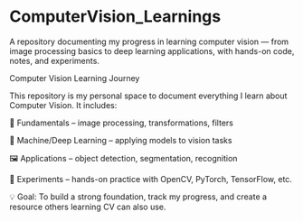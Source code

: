 # ComputerVision_Learnings
A repository documenting my progress in learning computer vision — from image processing basics to deep learning applications, with hands-on code, notes, and experiments.

Computer Vision Learning Journey

This repository is my personal space to document everything I learn about Computer Vision.
It includes:

📘 Fundamentals – image processing, transformations, filters

🤖 Machine/Deep Learning – applying models to vision tasks

🖼 Applications – object detection, segmentation, recognition

📝 Experiments – hands-on practice with OpenCV, PyTorch, TensorFlow, etc.

💡 Goal: To build a strong foundation, track my progress, and create a resource others learning CV can also use.
